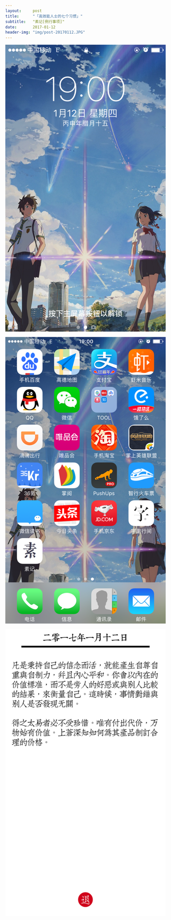 ```yaml
---
layout:     post
title:      "「高效能人士的七个习惯」"
subtitle:   "素记[例行事项]"
date:       2017-01-12
header-img: "img/post-20170112.JPG"
---
```


![img](/img/post-20170112-1.png)

![img](/img/post-20170112-2.png)

![img](/img/post-20170112-3.png)